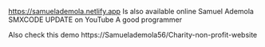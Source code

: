 https://samuelademola.netlify.app Is also available online
Samuel Ademola 
SMXCODE UPDATE on YouTube 
A good programmer 

Also check this demo
https://Samuelademola56/Charity-non-profit-website

